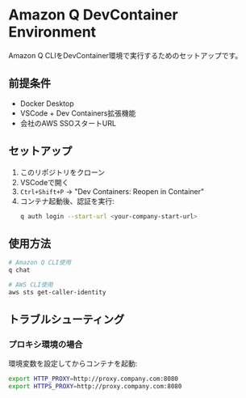# Amazon Q DevContainer Environment

Amazon Q CLIをDevContainer環境で実行するためのセットアップです。

## 前提条件

- Docker Desktop
- VSCode + Dev Containers拡張機能
- 会社のAWS SSOスタートURL

## セットアップ

1. このリポジトリをクローン
2. VSCodeで開く
3. `Ctrl+Shift+P` → "Dev Containers: Reopen in Container"
4. コンテナ起動後、認証を実行:
   ```bash
   q auth login --start-url <your-company-start-url>
   ```

## 使用方法

```bash
# Amazon Q CLI使用
q chat

# AWS CLI使用
aws sts get-caller-identity
```

## トラブルシューティング

### プロキシ環境の場合
環境変数を設定してからコンテナを起動:
```bash
export HTTP_PROXY=http://proxy.company.com:8080
export HTTPS_PROXY=http://proxy.company.com:8080
```
